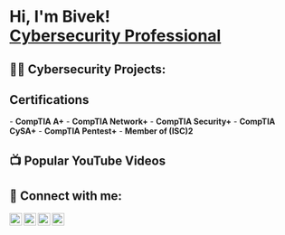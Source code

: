 <h1>Hi, I'm Bivek! <br/><a href="https://github.com/bbek12">Cybersecurity Professional</a>

<h2>👨‍💻 Cybersecurity Projects:</h2>



<h2> Certifications</h2>
  - <b>CompTIA A+</b></n>
  - <b>CompTIA Network+</b>
  - <b>CompTIA Security+</b>
  - <b>CompTIA CySA+</b>
  - <b>CompTIA Pentest+</b>
  - <b>Member of (ISC)2</b>
<h2>📺 Popular YouTube Videos</h2>


<h2> 🤳 Connect with me:</h2>

[<img align="left" alt="BivekKattel | YouTube" width="22px" src="https://cdn.jsdelivr.net/npm/simple-icons@v3/icons/youtube.svg" />][youtube]
[<img align="left" alt="BivekKattel | Twitter" width="22px" src="https://cdn.jsdelivr.net/npm/simple-icons@v3/icons/twitter.svg" />][twitter]
[<img align="left" alt="BivekKattel| LinkedIn" width="22px" src="https://cdn.jsdelivr.net/npm/simple-icons@v3/icons/linkedin.svg" />][linkedin]
[<img align="left" alt="BivekKattel | Instagram" width="22px" src="https://cdn.jsdelivr.net/npm/simple-icons@v3/icons/instagram.svg" />][instagram]

[twitter]: https://www.twitter.com/@bbek71
[youtube]: https://www.youtube.com/@bivekkattel4572
[instagram]: https://www.instagram.com/bbek_12
[linkedin]: https://linkedin.com/in/bivek-kattel


